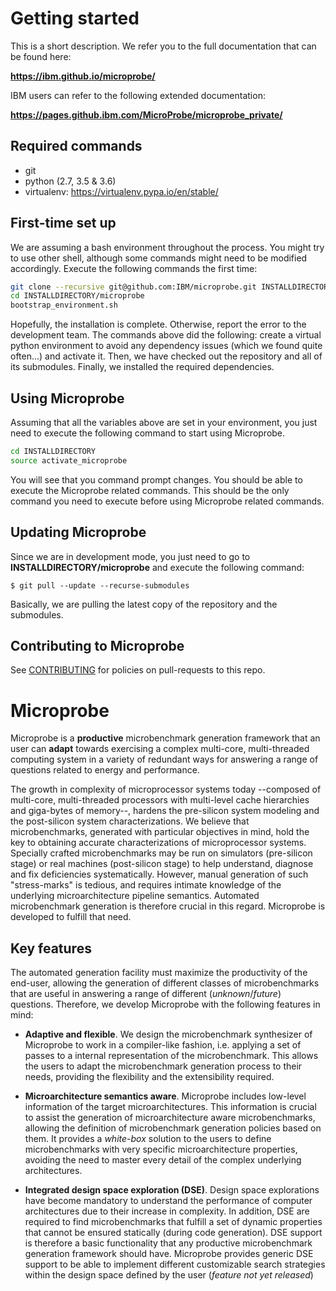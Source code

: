 Getting started
===============

This is a short description. We refer you to the full documentation
that can be found here: 

**https://ibm.github.io/microprobe/**

IBM users can refer to the following extended documentation:

**https://pages.github.ibm.com/MicroProbe/microprobe_private/**

Required commands
-----------------

* git 
* python (2.7, 3.5 & 3.6)
* virtualenv: https://virtualenv.pypa.io/en/stable/ 

First-time set up
-----------------

We are assuming a bash environment throughout the process. You might 
try to use other shell, although some commands might need to be 
modified accordingly. Execute the following commands the first 
time:

```bash
git clone --recursive git@github.com:IBM/microprobe.git INSTALLDIRECTORY/microprobe
cd INSTALLDIRECTORY/microprobe
bootstrap_environment.sh
```

Hopefully, the installation is complete. Otherwise, report the
error to the development team. The commands above did the following:
create a virtual python environment to avoid any dependency issues 
(which we found quite often...) and activate it. Then, we have 
checked out the repository and all of its submodules. Finally, 
we installed the required dependencies. 

Using Microprobe
----------------

Assuming that all the variables above are set in your environment, 
you just need to execute the following command to start using Microprobe.

```bash
cd INSTALLDIRECTORY
source activate_microprobe
```

You will see that you command prompt changes. You should be able
to execute the Microprobe related commands. This should be the only
command you need to execute before using Microprobe related commands. 

Updating Microprobe
-------------------

Since we are in development mode, you just need to go to
**INSTALLDIRECTORY/microprobe** and execute the following command:

`$ git pull --update --recurse-submodules`

Basically, we are pulling the latest copy of the repository and the 
submodules.

Contributing to Microprobe
--------------------------

See [CONTRIBUTING](./CONTRIBUTING.md) for policies 
on pull-requests to this repo.

Microprobe
==========

Microprobe is a **productive** microbenchmark generation framework that an user 
can **adapt** towards exercising a complex multi-core, multi-threaded computing
system in a variety of redundant ways for answering a range of questions 
related to energy and performance. 

The growth in complexity of microprocessor systems today --composed of 
multi-core, multi-threaded processors with multi-level cache hierarchies and 
giga-bytes of memory--, hardens the pre-silicon system modeling and the 
post-silicon system characterizations. We believe that microbenchmarks, 
generated with particular objectives in mind, hold the key to obtaining 
accurate characterizations of microprocessor systems. Specially crafted 
microbenchmarks may be run on simulators (pre-silicon stage) or real machines 
(post-silicon stage) to help understand, diagnose and fix deficiencies 
systematically. However, manual generation of such "stress-marks" is tedious, 
and requires intimate knowledge of the underlying microarchitecture pipeline 
semantics. Automated microbenchmark generation is therefore crucial in this 
regard. Microprobe is developed to fulfill that need.

Key features
------------

The automated generation facility must maximize the productivity 
of the end-user, allowing the generation of different classes of 
microbenchmarks that are useful in answering a range of different 
(*unknown*/*future*) questions.  Therefore, we develop Microprobe with the 
following features in mind:


* **Adaptive and flexible**. We design the microbenchmark 
  synthesizer of Microprobe to work in a compiler-like fashion, i.e.
  applying a set of passes to a internal representation of the 
  microbenchmark. This allows the users to adapt the
  microbenchmark generation process to their needs,
  providing the flexibility and the extensibility required.

* **Microarchitecture semantics aware**. Microprobe includes
  low-level information of the target microarchitectures.
  This information is crucial to assist the generation of 
  microarchitecture aware microbenchmarks, allowing the definition
  of microbenchmark generation policies based on them.
  It provides a *white-box* solution to the users to define microbenchmarks 
  with very specific microarchitecture properties, avoiding the need to 
  master every detail of the complex underlying architectures.

* **Integrated design space exploration (DSE)**. Design space explorations 
  have become mandatory to understand the performance of computer architectures 
  due to their increase in complexity. In addition, DSE are required to 
  find microbenchmarks that fulfill a set of dynamic properties that cannot be
  ensured statically (during code generation). DSE support is therefore a basic 
  functionality that any productive microbenchmark generation framework 
  should have. Microprobe provides generic DSE support to be able to implement 
  different  customizable search strategies within the design space defined 
  by the user (*feature not yet released*)

